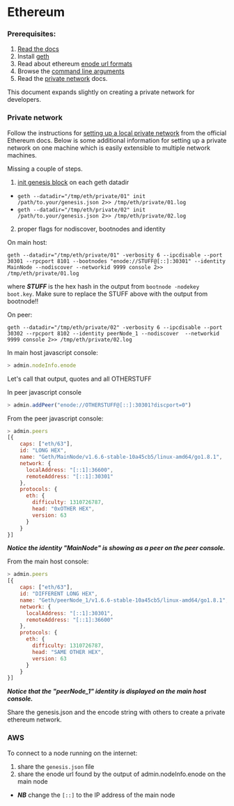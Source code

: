 # Ethereum

### Prerequisites:

1. [Read the docs](https://github.com/ethereum/go-ethereum)
2. Install [geth](https://ethereum.github.io/go-ethereum/install/)
3. Read about ethereum [enode url formats](https://github.com/ethereum/wiki/wiki/enode-url-format) 
4. Browse the [command line arguments](https://github.com/ethereum/go-ethereum/wiki/Command-Line-Options)
5. Read the [private network](https://github.com/ethereum/go-ethereum/wiki/Private-network) docs.

This document expands slightly on creating a private network for developers.

### Private network  

Follow the instructions for [setting up a local private network](https://github.com/ethereum/go-ethereum/wiki/Setting-up-private-network-or-local-cluster) 
from the official Ethereum docs.  Below is some additional information for setting up a private network on one machine which is easily extensible to multiple network machines.


Missing a couple of steps.

1. [init genesis block](https://github.com/ethereum/go-ethereum#operating-a-private-network) on each geth datadir
  * ```geth --datadir="/tmp/eth/private/01" init /path/to.your/genesis.json 2>> /tmp/eth/private/01.log```
  * ```geth --datadir="/tmp/eth/private/02" init /path/to.your/genesis.json 2>> /tmp/eth/private/02.log```
2. proper flags for nodiscover, bootnodes and identity

On main host:

```
geth --datadir="/tmp/eth/private/01" -verbosity 6 --ipcdisable --port 30301 --rpcport 8101 --bootnodes "enode://STUFF@[::]:30301" --identity MainNode --nodiscover --networkid 9999 console 2>> /tmp/eth/private/01.log
```

where ***STUFF*** is the hex hash in the output from ```bootnode -nodekey boot.key```.  Make sure to replace the STUFF above with the output from bootnode!!

On peer:

```
geth --datadir="/tmp/eth/private/02" -verbosity 6 --ipcdisable --port 30302 --rpcport 8102 --identity peerNode_1 --nodiscover  --networkid 9999 console 2>> /tmp/eth/private/02.log
```

In main host javascript console:

```javascript
> admin.nodeInfo.enode
```

Let's call that output, quotes and all OTHERSTUFF

In peer javascript console

```javascript
> admin.addPeer("enode://OTHERSTUFF@[::]:30301?discport=0")
```

From the peer javascript console:

```javascript
> admin.peers
[{
    caps: ["eth/63"],
    id: "LONG HEX",
    name: "Geth/MainNode/v1.6.6-stable-10a45cb5/linux-amd64/go1.8.1",
    network: {
      localAddress: "[::1]:36600",
      remoteAddress: "[::1]:30301"
    },
    protocols: {
      eth: {
        difficulty: 1310726787,
        head: "0xOTHER HEX",
        version: 63
      }
    }
}]
```

***Notice the identity "MainNode" is showing as a peer on the peer console.***

From the main host console:

```javascript
> admin.peers
[{
    caps: ["eth/63"],
    id: "DIFFERENT LONG HEX",
    name: "Geth/peerNode_1/v1.6.6-stable-10a45cb5/linux-amd64/go1.8.1",
    network: {
      localAddress: "[::1]:30301",
      remoteAddress: "[::1]:36600"
    },
    protocols: {
      eth: {
        difficulty: 1310726787,
        head: "SAME OTHER HEX",
        version: 63
      }
    }
}]
```

***Notice that the "peerNode_1" identity is displayed on the main host console.***


Share the genesis.json and the encode string with others to create a private ethereum network.


### AWS

To connect to a node running on the internet:

1. share the ```genesis.json``` file
2. share the enode url found by the output of admin.nodeInfo.enode on the main node
 * ***NB*** change the ```[::]``` to the IP address of the main node
 
 
